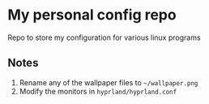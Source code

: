 # My personal config repo
Repo to store my configuration for various linux programs

## Notes
1. Rename any of the wallpaper files to `~/wallpaper.png`
2. Modify the monitors in `hyprland/hyprland.conf`
